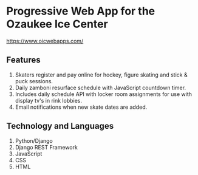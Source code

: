 # Progressive Web App for the Ozaukee Ice Center
https://www.oicwebapps.com/

## Features
1. Skaters register and pay online for hockey, figure skating and stick & puck sessions.
2. Daily zamboni resurface schedule with JavaScript countdown timer.
3. Includes daily schedule API with locker room assignments for use with display tv's in rink lobbies.
4. Email notifications when new skate dates are added.

## Technology and Languages
1. Python/Django
2. Django REST Framework
3. JavaScript
4. CSS
5. HTML
